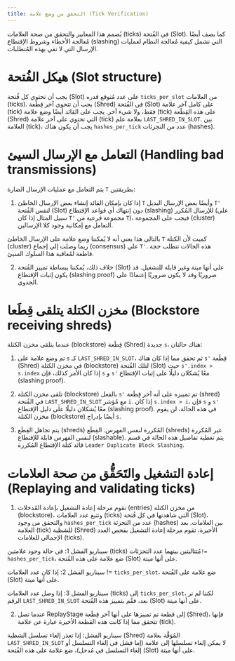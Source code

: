 ```yaml
---
title: التحقق من وضع علامة (Tick Verification)
---
```


يُصمم هذا المعايير والتحقق من صحة العلامات (ticks) في الفُتحة (Slot). كما يصف أيضًا مُعالجة الأخطاء وشروط الإقتطاع (slashing) التي تشمل كيفية مُعالجة النظام لعمليات الإرسال التي لا تفي بهذه المُتطلبات.

# هيكل الفُتحة (Slot structure)

يجب أن تحتوي كل فُتحة (Slot) على عدد مُتوقع قدره `ticks_per_slot` من العلامات (ticks). يجب أن تتحوي آخر قِطَعة (Shred) في الفُتحة (Slot) على كامل آخر علامة (tick) فقط، ولا شيء آخر. يجب على القائد أيضًا وضع علامة (tick) على هذه القِطَعة (Shred) التي تحتوي على آخر علامة (tick) بعلامة علم `LAST_SHRED_IN_SLOT`. بين العلامة (tick)، يجب أن يكون هناك `hashes_per_tick` عدد من التجزئات (hashes).

# التعامل مع الإرسال السيئ (Handling bad transmissions)

يتم التعامل مع عمليات الإرسال الضارة `T` بطريقتين:

1. إذا كان بإمكان القائد إنشاء بعض الإرسال الخاطئ `T` وأيضًا بعض الإرسال البديل `T'` لنفس الفُتحة (Slot) دون إنتهاك أي قواعد الإقتطاع (slashing) للإرسال المُكرر (على سبيل المثال إذا كان `T'` مجموعة فرعية من `T`)، فيجب على المجموعة (cluster) التعامل مع إمكانية وجود كلا الإرسالين.

بالتالي هذا يعني أنه لا يُمكننا وضع علامة على الإرسال الخاطئ `T` كميت لأن الكتلة (cluster) ربما وصلت إلى إجماع (consensus) على `T'`. هذه الحالات تتطلب حجة قاطعة لمُعاقبة هذا السلوك السيئ.

2. خلاف ذلك، يُمكننا ببساطة تمييز الفُتحة (Slot) على أنها ميتة وغير قابلة للتشغيل. قد يكون إثبات الإقتطاع (slashing proof) ضروريًا وقد لا يكون ضروريًا إعتمادًا على الجدوى.

# مخزن الكتلة يتلقى قِطَعا (Blockstore receiving shreds)

عندما يتلقى مخزن الكتلة (blockstore) قِطَعة (Shred) جديدة `s`، هناك حالتان:

1. تم وضع علامة على `s` كـ `LAST_SHRED_IN_SLOT`، ثم تحقق مما إذا كان هناك `s'` قِطَعة (Shred) في مخزن الكتلة (blockstore) لتلك الفُتحة (Slot) حيث `s'.index > s.index` إذا كان الأمر كذلك، فإن `s` و `s'` معًا يُشكلان دليلًا على إثبات الإقتطاع (slashing proof).

2. تلقى مخزن الكتلة (blockstore) بالفعل `s'` تم تمييزه على أنه آخر قِطَعة (shred) في الفُتحة `LAST_SHRED_IN_SLOT` مع مُؤشر `i`. إذا كان `s.index > i`، فإن `s` و `s'` معًا يُشكلان دليلًا على دليل الإقتطاع (slashing proof). في هذه الحالة، لن يقوم مخزن الكتلة (blockstore) أيضًا بإدراج `s`.

3. يتم تجاهل القِطَع (shreds) المُكررة لنفس الفهرس. القِطَع (shreds) غير المُكررة لنفس الفهرس قابلة للإقتطاع (slashable). يتم تغطية تفاصيل هذه الحالة في قسم قائد كتلة الإقتطاع المُكررة `Leader Duplicate Block Slashing`.

# إعادة التشغيل والتَحَقُّق من صحة العلامات (Replaying and validating ticks)

1. تقوم مرحلة إعادة التشغيل بإعادة المُدخلات (entries) من مخزن الكتلة (blockstore)، وتتبع عدد العلامات (ticks) التي شاهدتها في كل فُتحة (Slot)، والتحقق من وجود `hashes_per_tick` عدد من التجزئة (hashes) بين العلامات. بعد العلامة (tick) للشظية (Shred) الأخيرة، تقوم مرحلة إعادة التشغيل بفحص العدد الإجمالي للعلامات (ticks).

سيناريو الفشل 1: في حالة وجود علامتين (ticks) مُتتاليتين بينهما عدد التجزئات`!= hashes_per_tick`، ضع علامة على هذه الفُتحة (Slot) على أنها ميتة.

سيناريو الفشل 2: إذا كان عدد العلامات != `ticks_per_slot`، ضع علامة على الفُتحة (Slot) على أنها ميتة.

سيناريو الفشل 3: إذا وصل عدد العلامات (ticks) إلى `ticks_per_slot`، لكننا لم نر الرقم `LAST_SHRED_IN_SLOT` بعد، فقُم بتمييز هذه الفُتحة (Slot) على أنها ميتة.

2. عندما تصل ReplayStage إلى قطعة تم تمييزها على أنها آخر قِطَعة (Shred)، فإنها تتحقق مما إذا كانت هذه القطعة الأخيرة عبارة عن علامة (tick).

سيناريو الفشل: إذا تعذر إلغاء تسلسل الشظية (Shred) المُوَقَّة بعلامة `LAST_SHRED_IN_SLOT` لا يمكن إلغاء تسلسلها إلى علامة (إما فشل في إلغاء التسلسل أو إلغاء التسلسل في مُدخل)، ضع علامة على هذه الفُتحة (Slot) على أنها ميتة.

